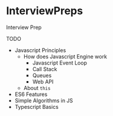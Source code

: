 # InterviewPreps
Interview Prep

TODO
- Javascript Principles
  - How does Javascript Engine work
    - Javascript Event Loop
    - Call Stack
    - Queues
    - Web API
  - About `this`
- ES6 Features
- Simple Algorithms in JS
- Typescript Basics
